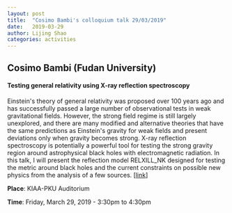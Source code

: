 ```yaml
---
layout: post
title:  "Cosimo Bambi's colloquium talk 29/03/2019"
date:   2019-03-29
author: Lijing Shao
categories: activities
---
```


## Cosimo Bambi (Fudan University)

#### Testing general relativity using X-ray reflection spectroscopy

Einstein's theory of general relativity was proposed over 100 years ago and has
successfully passed a large number of observational tests in weak gravitational
fields. However, the strong field regime is still largely unexplored, and there
are many modified and alternative theories that have the same predictions as
Einstein's gravity for weak fields and present deviations only when gravity
becomes strong. X-ray reflection spectroscopy is potentially a powerful tool
for testing the strong gravity region around astrophysical black holes with
electromagnetic radiation. In this talk, I will present the reflection model
RELXILL_NK designed for testing the metric around black holes and the current
constraints on possible new physics from the analysis of a few sources.
[[link](http://kiaa.pku.edu.cn/colloquia/testing-general-relativity-using-x-ray-reflection-spectroscopy)]

**Place**: KIAA-PKU Auditorium

**Time**: Friday, March 29, 2019 - 3:30pm to 4:30pm
